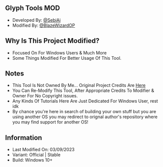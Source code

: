## Glyph Tools MOD
- Developed By: [@SebiAi](https://github.com/SebiAi)
- Modified By: [@BlazeWizardOP](https://github.com/BlazeWizardOP)

## Why Is This Project Modified?
- Focused On For Windows Users & Much More
- Some Things Modified For Better Usage Of This Tool.

## Notes
- This Tool Is Not Owned By Me... Original Project Credits Are [Here](https://github.com/SebiAi/custom-nothing-glyph-tools)
- You Can Re-Modify This Tool, After Appropriate Credits To Modifier  & Owner For No Copyright issues.
- Any Kinds Of Tutorials Here Are Just Dedicated For Windows User, rest idk
- By chance you're here in search of building your own stuff but you are using another OS you may redirect to orignal author's repository where you may find support for another OS!

## Information
- Last Modified On: 03/09/2023
- Variant: Official | Stable
- Build: Windows 10+

